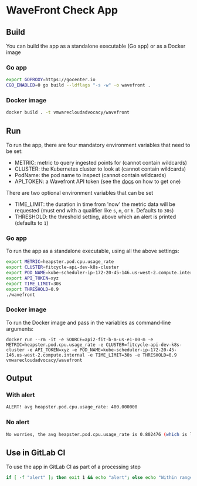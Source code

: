 # WaveFront Check App

## Build

You can build the app as a standalone executable (Go app) or as a Docker image

### Go app

```bash
export GOPROXY=https://gocenter.io
CGO_ENABLED=0 go build --ldflags "-s -w" -o wavefront .
```

### Docker image

```bash
docker build . -t vmwarecloudadvocacy/wavefront
```

## Run

To run the app, there are four mandatory environment variables that need to be set:

* METRIC: metric to query ingested points for (cannot contain wildcards)
* CLUSTER: the Kubernetes cluster to look at (cannot contain wildcards)
* PodName: the pod name to inspect (cannot contain wildcards)
* API_TOKEN: a Wavefront API token (see the [docs](https://docs.wavefront.com/wavefront_api.html) on how to get one)

There are two optional environment variables that can be set

* TIME_LIMIT: the duration in time from 'now' the metric data will be requested (must end with a qualifier like `s`, `m`, or `h`. Defaults to `30s`)
* THRESHOLD: the threshold setting, above which an alert is printed (defaults to `1`)

### Go app

To run the app as a standalone executable, using all the above settings:

```bash
export METRIC=heapster.pod.cpu.usage_rate
export CLUSTER=fitcycle-api-dev-k8s-cluster
export POD_NAME=kube-scheduler-ip-172-20-45-146.us-west-2.compute.internal
export API_TOKEN=xyz
export TIME_LIMIT=30s
export THRESHOLD=0.9
./wavefront
```

### Docker image

To run the Docker image and pass in the variables as command-line arguments:

```
docker run --rm -it -e SOURCE=api2-fit-b-m-us-e1-00-m -e METRIC=heapster.pod.cpu.usage_rate -e CLUSTER=fitcycle-api-dev-k8s-cluster -e API_TOKEN=xyz -e POD_NAME=kube-scheduler-ip-172-20-45-146.us-west-2.compute.internal -e TIME_LIMIT=30s -e THRESHOLD=0.9 vmwarecloudadvocacy/wavefront
```

## Output

### With alert

```bash
ALERT! avg heapster.pod.cpu.usage_rate: 400.000000
```

### No alert

```bash
No worries, the avg heapster.pod.cpu.usage_rate is 0.802476 (which is less than 0.900000)
```

## Use in GitLab CI

To use the app in GitLab CI as part of a processing step

```bash
if [ -f "alert" ]; then exit 1 && echo "alert"; else echo "Within range. Continuing!"; fi
```
